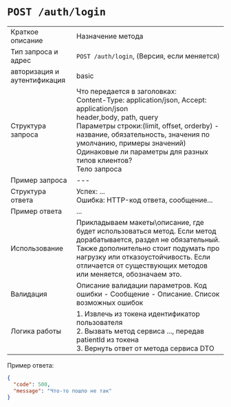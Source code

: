 # `POST /auth/login`

| | |
| ---| ---|
| Краткое описание| Назначение метода|
| Тип запроса и адрес| `POST /auth/login`, (Версия, если меняется) |
| авторизация и аутентификация| basic|
| Структура запроса| Что передается в заголовках: <br>  Content-Type: application/json, Accept: application/json <br> header,body, path, query<br>Параметры строки:(limit, offset, orderby) - название, обязательность, значения по умолчанию, примеры значений)<br> Одинаковые ли параметры для разных типов клиентов?<br>Тело запроса<br>|
| Пример запроса| ---|
| Структура ответа| Успех: ... <br>Ошибка: HTTP-код ответа, сообщение... |
| Пример ответа| ... |
| Использование| Прикладываем макеты\\описание, где будет использоваться метод. Если метод дорабатывается, раздел не обязательный. Также дополнительно стоит подумать про нагрузку или отказоустойчивость. Если отличается от существующих методов или меняется, обозначаем это. |
| Валидация| Описание валидации параметров. Код ошибки - Сообщение - Описание. Список возможных ошибок |
| Логика работы| 1. Извлечь из токена идентификатор пользователя<br>2. Вызвать метод сервиса ..., передав patientId из токена<br>3. Вернуть ответ от метода сервиса DTO|

Пример ответа:
```json
{
  "code": 500,
  "message": "Что-то пошло не так"
}
```


